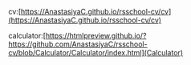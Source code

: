 cv:[https://AnastasiyaC.github.io/rsschool-cv/cv](https://AnastasiyaC.github.io/rsschool-cv/cv)

calculator:[https://htmlpreview.github.io/?https://github.com/AnastasiyaC/rsschool-cv/blob/Calculator/Calculator/index.html](Calculator)